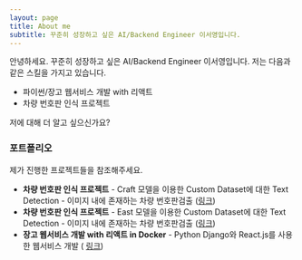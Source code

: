 ```yaml
---
layout: page
title: About me
subtitle: 꾸준히 성장하고 싶은 AI/Backend Engineer 이서영입니다.
---
```


안녕하세요. 꾸준히 성장하고 싶은 AI/Backend Engineer 이서영입니다. 저는 다음과 같은 스킬을 가지고 있습니다.

- 파이썬/장고 웹서비스 개발 with 리액트
- 차량 번호판 인식 프로젝트


저에 대해 더 알고 싶으신가요?

### 포트폴리오

제가 진행한 프로젝트들을 참조해주세요.
- **차량 번호판 인식 프로젝트** - Craft 모델을 이용한 Custom Dataset에 대한 Text Detection - 이미지 내에 존재하는 차량 번호판검출 ([링크](https://lee-seoyoung.github.io/2022-02-08-license-plate-recognition-project-CRAFT/))
- **차량 번호판 인식 프로젝트** - East 모델을 이용한 Custom Dataset에 대한 Text Detection - 이미지 내에 존재하는 차량 번호판검출 ([링크](https://lee-seoyoung.github.io/2022-02-11-license-plate-recognition-project-EAST/))
- **장고 웹서비스 개발 with 리액트 in Docker** - Python Django와 React.js를 사용한 웹서비스 개발 (
[링크](https://lee-seoyoung.github.io/2022-02-12-Django-React-Web-Development/))
